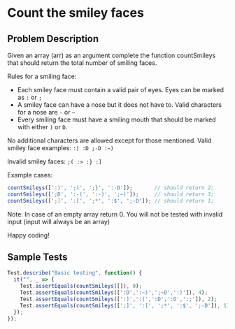 # Count the smiley faces

## Problem Description

Given an array (arr) as an argument complete the function countSmileys that should return the total number of smiling faces.

Rules for a smiling face:

- Each smiley face must contain a valid pair of eyes. Eyes can be marked as `:` or `;`
- A smiley face can have a nose but it does not have to. Valid characters for a nose are `-` or `~`
- Every smiling face must have a smiling mouth that should be marked with either `)` or `D`.

No additional characters are allowed except for those mentioned.
Valid smiley face examples:
`:) :D ;-D :~)`

Invalid smiley faces:
`;( :> :} :]`

Example cases:

``` JavaScript
countSmileys([':)', ';(', ';}', ':-D']);       // should return 2;
countSmileys([';D', ':-(', ':-)', ';~)']);     // should return 3;
countSmileys([';]', ':[', ';*', ':$', ';-D']); // should return 1;
```

Note: In case of an empty array return 0. You will not be tested with invalid input (input will always be an array)

Happy coding!

## Sample Tests

```JavaScript
Test.describe("Basic testing", function() {
  it("", _ => {
    Test.assertEquals(countSmileys([]), 0);
    Test.assertEquals(countSmileys([':D',':~)',';~D',':)']), 4);
    Test.assertEquals(countSmileys([':)',':(',':D',':O',':;']), 2);
    Test.assertEquals(countSmileys([';]', ':[', ';*', ':$', ';-D']), 1);
  });
});
```